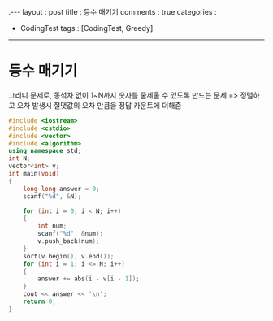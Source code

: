 .---
layout : post
title : 등수 매기기 
comments : true
categories : 
- CodingTest
tags : [CodingTest, Greedy]
---
# 등수 매기기
그리디 문제로, 동석차 없이 1~N까지 숫자를 줄세울 수 있도록 만드는 문제
=> 정렬하고 오차 발생시 절댓값의 오차 만큼을 정답 카운트에 더해줌

```cpp
#include <iostream>
#include <cstdio>
#include <vector>
#include <algorithm>
using namespace std;
int N;
vector<int> v;
int main(void)
{
	long long answer = 0;
	scanf("%d", &N);

	for (int i = 0; i < N; i++)
	{
		int num;
		scanf("%d", &num);
		v.push_back(num);
	}
	sort(v.begin(), v.end());
	for (int i = 1; i <= N; i++)
	{
		answer += abs(i - v[i - 1]);
	}
	cout << answer << '\n';
	return 0;
}

```